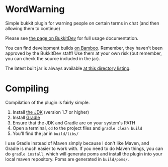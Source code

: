 WordWarning
===========

Simple bukkit plugin for warning people on certain terms in chat (and then allowing them to continue)

Please see [the page on BukkitDev](http://dev.bukkit.org/bukkit-plugins/wordwarning/) for full usage documentation.

You can find development builds [on Bamboo](http://bamboo.gserv.me/browse/PLUG-WORD).
Remember, they haven't been approved by the BukkitDev staff! Use them at your own risk (but remember, you can check the
source included in the jar).

The latest built jar is always available
[at this directory listing](bamboo.gserv.me/browse/PLUG-WORD/latest/artifact/JOB1/WordWarning/).

Compiling
=========

Compilation of the plugin is fairly simple.

1. Install [the JDK](http://www.oracle.com/technetwork/java/javase/downloads/jdk7-downloads-1880260.html) (version 1.7 or higher)
2. Install [Gradle](http://www.gradle.org/)
3. Ensure that the JDK and Gradle are on your system's PATH
4. Open a terminal, `cd` to the project files and `gradle clean build`
5. You'll find the jar in `build/libs/`

I use Gradle instead of Maven simply because I don't like Maven, and Gradle is much easier to work with.
If you need to do Maven things, you can do `gradle install`, which will generate poms and install the plugin
into your local maven repository. Poms are generated in `build/poms/`.